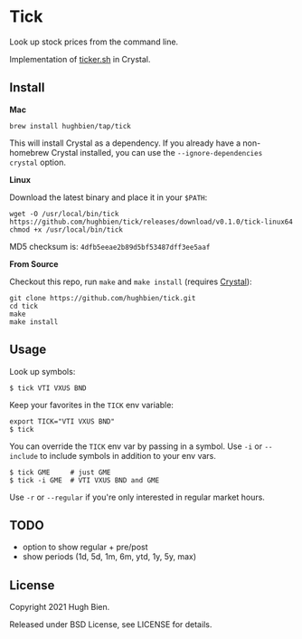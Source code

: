 # Tick

Look up stock prices from the command line.

Implementation of [ticker.sh](https://github.com/pstadler/ticker.sh) in Crystal.

## Install

**Mac**

```
brew install hughbien/tap/tick
```

This will install Crystal as a dependency. If you already have a non-homebrew Crystal installed, you
can use the `--ignore-dependencies crystal` option.

**Linux**

Download the latest binary and place it in your `$PATH`:

```
wget -O /usr/local/bin/tick https://github.com/hughbien/tick/releases/download/v0.1.0/tick-linux64
chmod +x /usr/local/bin/tick
```

MD5 checksum is: `4dfb5eeae2b89d5bf53487dff3ee5aaf`

**From Source**

Checkout this repo, run `make` and `make install` (requires [Crystal](https://crystal-lang.org/install/)):

```
git clone https://github.com/hughbien/tick.git
cd tick
make
make install
```

## Usage

Look up symbols:

```
$ tick VTI VXUS BND
```

Keep your favorites in the `TICK` env variable:

```
export TICK="VTI VXUS BND"
$ tick
```

You can override the `TICK` env var by passing in a symbol. Use `-i` or `--include` to include
symbols in addition to your env vars.

```
$ tick GME     # just GME
$ tick -i GME  # VTI VXUS BND and GME
```

Use `-r` or `--regular` if you're only interested in regular market hours.

## TODO

* option to show regular + pre/post
* show periods (1d, 5d, 1m, 6m, ytd, 1y, 5y, max)

## License

Copyright 2021 Hugh Bien.

Released under BSD License, see LICENSE for details.
